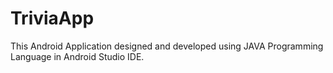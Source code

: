 # TriviaApp
 This Android Application designed and developed using JAVA Programming Language in Android Studio IDE.
